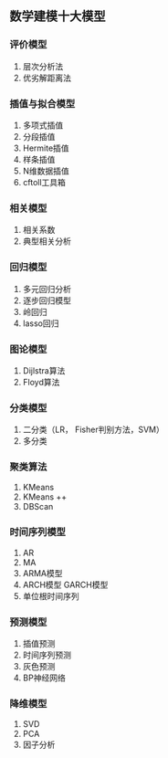 ## 数学建模十大模型
### 评价模型
1. 层次分析法
2. 优劣解距离法

### 插值与拟合模型
1. 多项式插值
2. 分段插值
3. Hermite插值
4. 样条插值
5. N维数据插值
6. cftoll工具箱

### 相关模型
1. 相关系数
2. 典型相关分析

### 回归模型
1. 多元回归分析
2. 逐步回归模型
3. 岭回归
3. lasso回归

### 图论模型
1. Dijlstra算法
2. Floyd算法

### 分类模型
1. 二分类（LR， Fisher判别方法，SVM）
2. 多分类

### 聚类算法
1. KMeans
2. KMeans ++ 
3. DBScan

### 时间序列模型
1. AR 
2. MA
3. ARMA模型
4. ARCH模型 GARCH模型
5. 单位根时间序列

### 预测模型
1. 插值预测
2. 时间序列预测
3. 灰色预测
4. BP神经网络

### 降维模型
1. SVD
2. PCA
3. 因子分析